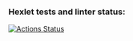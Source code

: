 ### Hexlet tests and linter status:
[![Actions Status](https://github.com/mvlmorozova/frontend-project-46/actions/workflows/hexlet-check.yml/badge.svg)](https://github.com/mvlmorozova/frontend-project-46/actions)